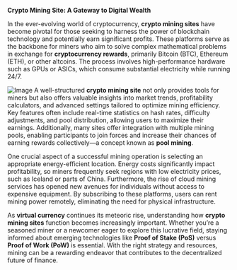**Crypto Mining Site: A Gateway to Digital Wealth**

In the ever-evolving world of cryptocurrency, **crypto mining sites** have become pivotal for those seeking to harness the power of blockchain technology and potentially earn significant profits. These platforms serve as the backbone for miners who aim to solve complex mathematical problems in exchange for **cryptocurrency rewards**, primarily Bitcoin (BTC), Ethereum (ETH), or other altcoins. The process involves high-performance hardware such as GPUs or ASICs, which consume substantial electricity while running 24/7.


![Image](https://github.com/user-attachments/assets/31692037-0104-4703-abd1-696b6a7dd41b)
A well-structured **crypto mining site** not only provides tools for miners but also offers valuable insights into market trends, profitability calculators, and advanced settings tailored to optimize mining efficiency. Key features often include real-time statistics on hash rates, difficulty adjustments, and pool distribution, allowing users to maximize their earnings. Additionally, many sites offer integration with multiple mining pools, enabling participants to join forces and increase their chances of earning rewards collectively—a concept known as **pool mining**.

One crucial aspect of a successful mining operation is selecting an appropriate energy-efficient location. Energy costs significantly impact profitability, so miners frequently seek regions with low electricity prices, such as Iceland or parts of China. Furthermore, the rise of cloud mining services has opened new avenues for individuals without access to expensive equipment. By subscribing to these platforms, users can rent mining power remotely, eliminating the need for physical infrastructure.

As **virtual currency** continues its meteoric rise, understanding how **crypto mining sites** function becomes increasingly important. Whether you’re a seasoned miner or a newcomer eager to explore this lucrative field, staying informed about emerging technologies like **Proof of Stake (PoS)** versus **Proof of Work (PoW)** is essential. With the right strategy and resources, mining can be a rewarding endeavor that contributes to the decentralized future of finance.